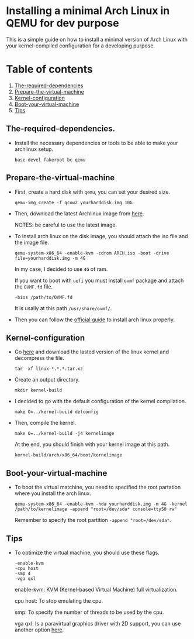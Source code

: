 # Installing a minimal Arch Linux in QEMU for dev purpose
This is a simple guide on how to install a minimal version of Arch Linux with your kernel-compiled configuration for a developing purpose.
# Table of contents
1. [The-required-dependencies](#The-required-dependencies)
2. [Prepare-the-virtual-machine](#Prepare-the-virtual-machine)
3. [Kernel-configuration](#Kernel-configuration)
4. [Boot-your-virtual-machine](#Boot-your-virtual-machine)
5. [Tips](#Tips)
## The-required-dependencies.
* Install the necessary dependencies or tools to be able to make your archlinux setup.
  ```
  base-devel fakeroot bc qemu
  ```
## Prepare-the-virtual-machine
* First, create a hard disk with `qemu`, you can set your desired size.

  ```
  qemu-img create -f qcow2 yourharddisk.img 10G
  ```
* Then, download the latest Archlinux image from [here](https://archlinux.org/download/).

  NOTES: be careful to use the latest image.

* To install arch linux on the disk image, you should attach the iso file and the image file.

  ```
  qemu-system-x86_64 -enable-kvm -cdrom ARCH.iso -boot -drive file=yourharddisk.img -m 4G
  ```
  In my case, I decided to use `4G` of ram.
  
  If you want to boot with `uefi` you must install `ovmf` package and attach the `OVMF.fd` file.
  
  ```
  -bios /path/to/OVMF.fd
  ```
  It is usally at this path `/usr/share/ovmf/`.
  
* Then you can follow the [official guide](https://wiki.archlinux.org/title/installation_guide) to install arch linux properly.

## Kernel-configuration
* Go [here](https://www.kernel.org/) and download the lasted version of the linux kernel and decompress the file.

  ```
  tar -xf linux-*.*.*.tar.xz
  ```
* Create an output directory.

  ```
  mkdir kernel-build
  ```

* I decided to go with the default configuration of the kernel compilation.

  ```
  make O=../kernel-build defconfig
  ```

* Then, compile the kernel.

  ```
  make O=../kernel-build -j4 kernelimage
  ```
  At the end, you should finish with your kernel image at this path.

  ```
  kernel-build/arch/x86_64/boot/kernelimage
  ```

## Boot-your-virtual-machine
* To boot the virtual matchine, you need to specified the root partation where you install the arch linux.

  ```
  qemu-system-x86_64 -enable-kvm -hda yourharddisk.img -m 4G -kernel /path/to/kernelimage -append "root=/dev/sda* console=ttyS0 rw"
  ```
  Remember to specify the root partition `-append "root=/dev/sda*`.

## Tips
* To optimize the virtual machine, you should use these flags.

   ```
   -enable-kvm
   -cpu host
   -smp 4
   -vga qxl
   ```
   enable-kvm: KVM (Kernel-based Virtual Machine) full virtualization.
   
   cpu host: To stop emulating the cpu.
   
   smp: To specify the number of threads to be used by the cpu.

   vga qxl: Is a paravirtual graphics driver with 2D support, you can use another option [here](https://wiki.archlinux.org/title/QEMU#Graphic_card).

   
   


